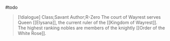 #todo 
>[!dialogue] Class;Savant Author;R-Zero
The court of Wayrest serves Queen [[Elysana]], the current ruler of the [[Kingdom of Wayrest]]. The highest ranking nobles are members of the knightly [[Order of the White Rose]].